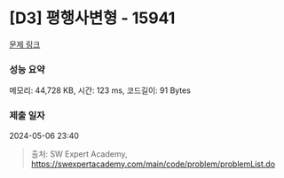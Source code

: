 # [D3] 평행사변형 - 15941 

[문제 링크](https://swexpertacademy.com/main/code/problem/problemDetail.do?contestProbId=AYVgOZEKOpcDFAQK) 

### 성능 요약

메모리: 44,728 KB, 시간: 123 ms, 코드길이: 91 Bytes

### 제출 일자

2024-05-06 23:40



> 출처: SW Expert Academy, https://swexpertacademy.com/main/code/problem/problemList.do